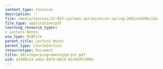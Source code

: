 ```yaml
---
content_type: resource
description: ''
file: /media/courses/15-057-systems-optimization-spring-2003/e3498c33a4e18d7d68cdd2c8d4fc999c_08integerprogramming1print.pdf
file_type: application/pdf
learning_resource_types:
- Lecture Notes
ocw_type: OCWFile
parent_title: Lecture Notes
parent_type: CourseSection
resourcetype: Document
title: 08integerprogramming1print.pdf
uid: e3498c33-a4e1-8d7d-68cd-d2c8d4fc999c
---
```

